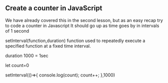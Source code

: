 ## Create a counter in JavaScript

We have already covered this in the second lesson, but as an easy recap try to code a counter in Javascript
It should go up as time goes by in intervals of 1 second

setInterval(function,duration) function used to repeatedly execute a specified function at a fixed time interval.

duration 1000 = 1sec




let count=0

setInterval(()=>{
    console.log(count);
    count++;
},1000)